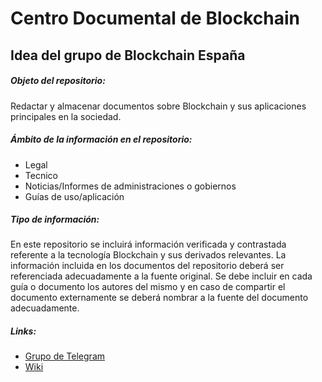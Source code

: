 # Centro Documental de Blockchain
## Idea del grupo de Blockchain España

##### Objeto del repositorio:
Redactar y almacenar documentos sobre Blockchain y sus aplicaciones principales en la sociedad.
##### Ámbito de la información en el repositorio:
* Legal
* Tecnico
* Noticias/Informes de administraciones o gobiernos
* Guías de uso/aplicación
##### Tipo de información:
En este repositorio se incluirá información verificada y contrastada referente a la tecnología Blockchain y sus derivados relevantes.
La información incluida en los documentos del repositorio deberá ser referenciada adecuadamente a la fuente original.
Se debe incluir en cada guía o documento los autores del mismo y en caso de compartir el documento externamente se deberá nombrar a la fuente del documento adecuadamente.

##### Links:
* [Grupo de Telegram](https://t.me/joinchat/FQKcBg6jBnquNux1YoD4fQ)
* [Wiki](../../wiki)
